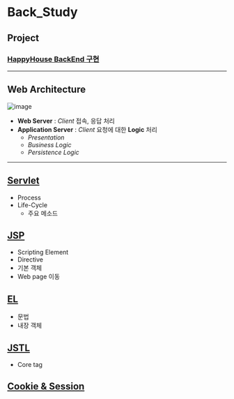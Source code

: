 # Back_Study
## Project
### [HappyHouse BackEnd 구현](https://github.com/ljiwoo59/HappyHouse_MVC/tree/master)

---

## Web Architecture
![image](https://user-images.githubusercontent.com/54715744/136359182-e991b350-ddcb-4fa2-b991-e51aaa36720f.png)
* **Web Server** : *Client* 접속, 응답 처리
* **Application Server** : *Client* 요청에 대한 **Logic** 처리
  * *Presentation*
  * *Business Logic*
  * *Persistence Logic*

---

## [Servlet](https://github.com/ljiwoo59/Back_Study/tree/main/Servlet)
* Process
* Life-Cycle
  * 주요 메소드

## [JSP](https://github.com/ljiwoo59/Back_Study/tree/main/JSP)
* Scripting Element
* Directive
* 기본 객체
* Web page 이동

## [EL](https://github.com/ljiwoo59/Back_Study/tree/main/EL)
* 문법
* 내장 객체

## [JSTL](https://github.com/ljiwoo59/Back_Study/tree/main/JSTL)
* Core tag

## [Cookie & Session](https://github.com/ljiwoo59/Back_Study/tree/main/Session_Cookie)
